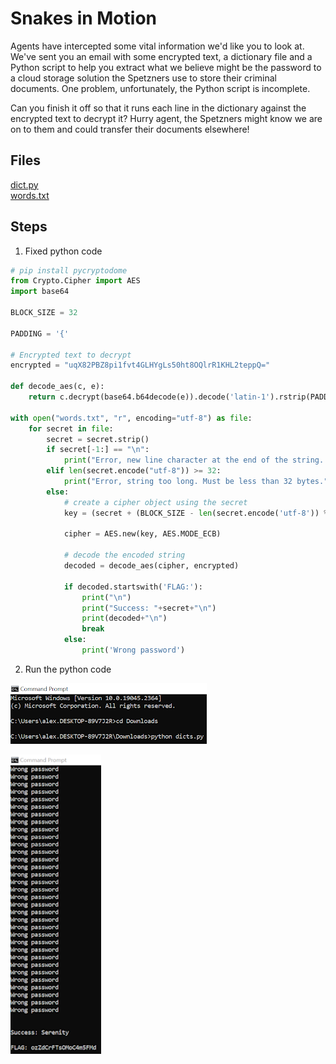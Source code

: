 # Snakes in Motion
Agents have intercepted some vital information we'd like you to look at. We've sent you an email with some encrypted text, a dictionary file and a Python script to help you extract what we believe might be the password to a cloud storage solution the Spetzners use to store their criminal documents. One problem, unfortunately, the Python script is incomplete.

Can you finish it off so that it runs each line in the dictionary against the encrypted text to decrypt it? Hurry agent, the Spetzners might know we are on to them and could transfer their documents elsewhere!

## Files
[dict.py](/assets/files/dict.py)    
[words.txt](/assets/files/words.txt)

## Steps
1. Fixed python code

```python
# pip install pycryptodome
from Crypto.Cipher import AES
import base64

BLOCK_SIZE = 32

PADDING = '{'

# Encrypted text to decrypt
encrypted = "uqX82PBZ8pi1fvt4GLHYgLs50ht8OQlrR1KHL2teppQ="

def decode_aes(c, e):
    return c.decrypt(base64.b64decode(e)).decode('latin-1').rstrip(PADDING)

with open("words.txt", "r", encoding="utf-8") as file:
    for secret in file:
        secret = secret.strip()
        if secret[-1:] == "\n":
            print("Error, new line character at the end of the string. This will not match!")
        elif len(secret.encode("utf-8")) >= 32:
            print("Error, string too long. Must be less than 32 bytes.")
        else:
            # create a cipher object using the secret
            key = (secret + (BLOCK_SIZE - len(secret.encode('utf-8')) % BLOCK_SIZE) * PADDING).encode('utf-8')

            cipher = AES.new(key, AES.MODE_ECB)

            # decode the encoded string
            decoded = decode_aes(cipher, encrypted)

            if decoded.startswith('FLAG:'):
                print("\n")
                print("Success: "+secret+"\n")
                print(decoded+"\n")
                break
            else:
                print('Wrong password')
```

2. Run the python code

![run python code](/assets/screenshots/hq-10-SnakesinMotion/step-1.png)

![decrypted password](/assets/screenshots/hq-10-SnakesinMotion/step-1.1.png)